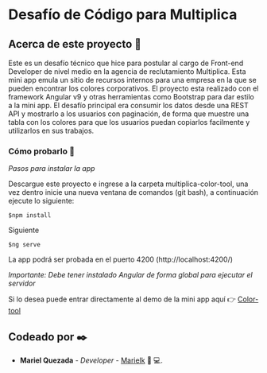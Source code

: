 # Desafío de Código para Multiplica

## Acerca de este proyecto 🚀

Este es un desafío técnico que hice para postular al cargo de Front-end Developer de nivel medio en la agencia de reclutamiento Multiplica. Esta mini app emula un sitio de recursos internos para una empresa en la que se pueden encontrar los colores corporativos.
El proyecto esta realizado con el framework Angular v9 y otras herramientas como Bootstrap para dar estilo a la mini app.
El desafío principal era consumir los datos desde una REST API y mostrarlo a los usuarios con paginación, de forma que muestre una tabla con los colores para que los usuarios puedan copiarlos facilmente y utilizarlos en sus trabajos. 

### Cómo probarlo 🔧

_Pasos para instalar la app_

Descargue este proyecto e ingrese a la carpeta multiplica-color-tool, una vez dentro inicie una nueva ventana de comandos (git bash), a continuación ejecute lo siguiente:

```
$npm install 
```
Siguiente

```
$ng serve
```

La app podrá ser probada en el puerto 4200 (http://localhost:4200/)

_Importante: Debe tener instalado Angular de forma global para ejecutar el servidor_

Si lo desea puede entrar directamente al demo de la mini app aquí 👉 [Color-tool](https://color-tool-deploy.herokuapp.com/) 


## Codeado por ✒️

* **Mariel Quezada** - *Developer* - [Marielk](https://github.com/Marielk)
:woman: :computer:. 

